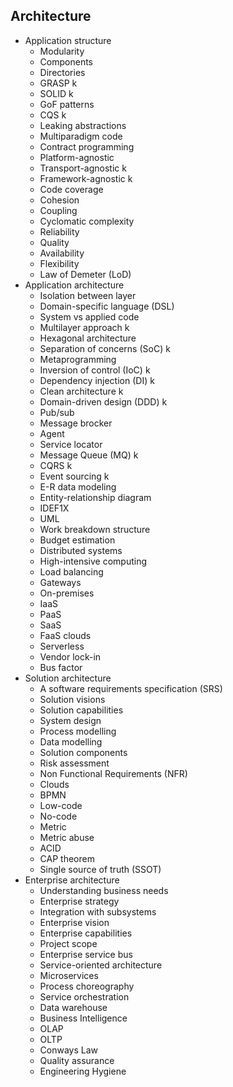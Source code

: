 ## Architecture

- Application structure
  - Modularity
  - Components
  - Directories
  - GRASP k
  - SOLID k
  - GoF patterns
  - CQS k
  - Leaking abstractions
  - Multiparadigm code
  - Contract programming
  - Platform-agnostic
  - Transport-agnostic k
  - Framework-agnostic k
  - Code coverage
  - Cohesion
  - Coupling
  - Cyclomatic complexity
  - Reliability
  - Quality
  - Availability
  - Flexibility
  - Law of Demeter (LoD)
- Application architecture
  - Isolation between layer
  - Domain-specific language (DSL)
  - System vs applied code
  - Multilayer approach k
  - Hexagonal architecture
  - Separation of concerns (SoC) k
  - Metaprogramming
  - Inversion of control (IoC) k
  - Dependency injection (DI) k
  - Clean architecture k
  - Domain-driven design (DDD) k
  - Pub/sub
  - Message brocker
  - Agent
  - Service locator
  - Message Queue (MQ) k
  - CQRS k
  - Event sourcing k
  - E-R data modeling
  - Entity-relationship diagram
  - IDEF1X
  - UML
  - Work breakdown structure
  - Budget estimation
  - Distributed systems
  - High-intensive computing
  - Load balancing
  - Gateways
  - On-premises
  - IaaS
  - PaaS
  - SaaS
  - FaaS clouds
  - Serverless
  - Vendor lock-in
  - Bus factor
- Solution architecture
  - A software requirements specification (SRS)
  - Solution visions
  - Solution capabilities
  - System design
  - Process modelling
  - Data modelling
  - Solution components
  - Risk assessment
  - Non Functional Requirements (NFR)
  - Clouds
  - BPMN
  - Low-code
  - No-code
  - Metric
  - Metric abuse
  - ACID
  - CAP theorem
  - Single source of truth (SSOT)
- Enterprise architecture
  - Understanding business needs
  - Enterprise strategy
  - Integration with subsystems
  - Enterprise vision
  - Enterprise capabilities
  - Project scope
  - Enterprise service bus
  - Service-oriented architecture
  - Microservices
  - Process choreography
  - Service orchestration
  - Data warehouse
  - Business Intelligence
  - OLAP
  - OLTP
  - Conways Law
  - Quality assurance
  - Engineering Hygiene
